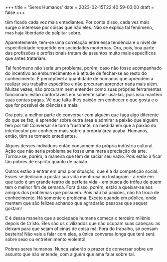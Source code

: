 +++
title = 'Seres Humanos'
date = 2023-02-15T22:40:59-03:00
draft = false
+++

têm ficado cada vez mais entediantes. Por conta disso, cada vez mais surge o
interesse por coisas que não eles. Não se explica tal fenômeno, mas haja
liberdade de palpitar sobre.

Aparentemente, tem-se uma correlação entre essa tendência e o nível de
especificidade requerido em sociedades modernas. Ora, pois, boa parte das
profissões e profissionais tratam de assuntos muito mais específicos que antes
tratariam.

Tal fenômeno não seria um problema, porém, caso não fosse acompanhado do
incentivo ao emburrecimento e à atitude de fechar-se ao resto do conhecimento.
É perceptível a quantidade de humanos que aprendem a realizar seu trabalho
específico e não procuram aprender nada mais além. Muitas vezes, não procuram
nem entender como suas próprias ferramentas funcionam: estão confortáveis em
somente saber usá-las, pois isso mantém suas contas pagas. Vê que falta-lhes
paixão em conhecer o que gosta e o que for possível de ciências a mais.

Ora pois, a melhor parte de conversar com alguém que faça algo diferente do que
se faz, é aprender sobre outra área e admirar a paixão que alguém tem por tal!
Conversar se torna frustrante, na medida em que a paixão do interlocutor por
conhecer mais sobre a própria área acaba. Humanos, então, têm se tornado
entediantes.

Alguns desses indivíduos então consomem da própria indústria cultural. Ação que
não seria problema se fosse uma mera apreciação da arte. Tornou-se, porém, a
maneira que têm de saciar seu vazio. Pois estão a ficar tão pobres de espírito
quanto de paixão.

Outros estão a entrar em uma pior situação, que é a da competição social. Esses
se dedicam a postar sua vida mentirosa no Instagram - a rede em que tudo é um
grande teatro de perfeita vida - em busca do trófeu de quem tem o melhor fim de
semana. Fora disso, porém, estão a queixar-se aos amigos dos problemas que
possuem. Pois não há paixões, não há troca de conhecimento. Há somente o
problema. Exceto quando em público, onde mentem que são felizes achando que
agradarão pessoas que sequer gostam!

E é dessa maneira que a sociedade humana começa o terceiro milênio depois de
Cristo. Eles são os civilizados que não ocupam suas cabeças: as deixam para que
sejam oficinas de coisa má. Fora do trabalho, só pensam besteira! Não vais a
falar com eles, a única conversa longa que terá será sobre sexo ou
entretenimento violento!

Pobres seres humanos. Nunca saberão o prazer de conversar sobre um assunto que
não entende, com alguém que ama falar sobre tal.
